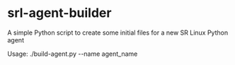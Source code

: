 # srl-agent-builder
A simple Python script to create some initial files for a new SR Linux Python agent

Usage: ./build-agent.py --name agent_name
